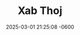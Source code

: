 ---
layout: cast
date: 2025-03-01 21:25:08 -0600
categories: actor

# Site Attributes
title: "Xab Thoj"
permalink: "/cast/Xab_Thoj"

# Actor/Actress Attributes
thumbnail: "/cast/Xab Thoj.jpeg"
---